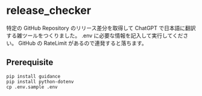 # release_checker
特定の GitHub Repository のリリース差分を取得して ChatGPT で日本語に翻訳する雑ツールをつくりました。
.env に必要な情報を記入して実行してください。
GitHub の RateLimit があるので連発すると落ちます。

## Prerequisite
```
pip install guidance
pip install python-dotenv
cp .env.sample .env
```
